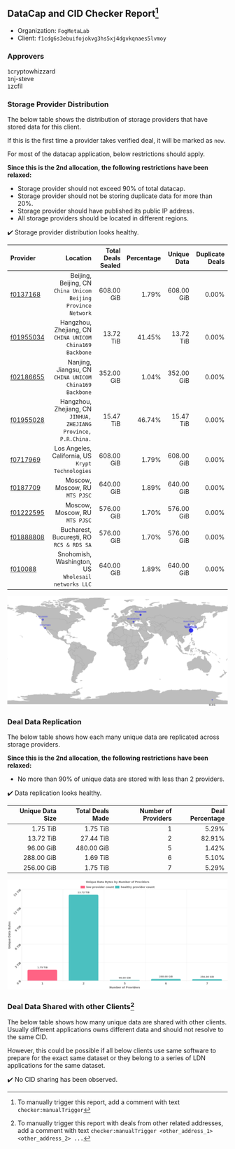 ## DataCap and CID Checker Report[^1]
 - Organization: `FogMetaLab`
 - Client: `f1cdg6s3ebuifojokvg3hs5xj4dgvkqnaes5lvmoy`
### Approvers
`1`cryptowhizzard<br/>`1`nj-steve<br/>`1`zcfil

### Storage Provider Distribution
The below table shows the distribution of storage providers that have stored data for this client.

If this is the first time a provider takes verified deal, it will be marked as `new`.

For most of the datacap application, below restrictions should apply.

**Since this is the 2nd allocation, the following restrictions have been relaxed:**
 - Storage provider should not exceed 90% of total datacap.
 - Storage provider should not be storing duplicate data for more than 20%.
 - Storage provider should have published its public IP address.
 - All storage providers should be located in different regions.

✔️ Storage provider distribution looks healthy.

| Provider                                              |                                                           Location | Total Deals Sealed | Percentage | Unique Data | Duplicate Deals |
| :---------------------------------------------------- | -----------------------------------------------------------------: | -----------------: | ---------: | ----------: | --------------: |
| [f0137168](https://filfox.info/en/address/f0137168)   |   Beijing, Beijing, CN<br/>`China Unicom Beijing Province Network` |         608.00 GiB |      1.79% |  608.00 GiB |           0.00% |
| [f01955034](https://filfox.info/en/address/f01955034) |        Hangzhou, Zhejiang, CN<br/>`CHINA UNICOM China169 Backbone` |          13.72 TiB |     41.45% |   13.72 TiB |           0.00% |
| [f02186655](https://filfox.info/en/address/f02186655) |          Nanjing, Jiangsu, CN<br/>`CHINA UNICOM China169 Backbone` |         352.00 GiB |      1.04% |  352.00 GiB |           0.00% |
| [f01955028](https://filfox.info/en/address/f01955028) | Hangzhou, Zhejiang, CN<br/>`JINHUA, ZHEJIANG Province, P.R.China.` |          15.47 TiB |     46.74% |   15.47 TiB |           0.00% |
| [f0717969](https://filfox.info/en/address/f0717969)   |               Los Angeles, California, US<br/>`Krypt Technologies` |         608.00 GiB |      1.79% |  608.00 GiB |           0.00% |
| [f0187709](https://filfox.info/en/address/f0187709)   |                                  Moscow, Moscow, RU<br/>`MTS PJSC` |         640.00 GiB |      1.89% |  640.00 GiB |           0.00% |
| [f01222595](https://filfox.info/en/address/f01222595) |                                  Moscow, Moscow, RU<br/>`MTS PJSC` |         576.00 GiB |      1.70% |  576.00 GiB |           0.00% |
| [f01888808](https://filfox.info/en/address/f01888808) |                        Bucharest, București, RO<br/>`RCS & RDS SA` |         576.00 GiB |      1.70% |  576.00 GiB |           0.00% |
| [f010088](https://filfox.info/en/address/f010088)     |             Snohomish, Washington, US<br/>`Wholesail networks LLC` |         640.00 GiB |      1.89% |  640.00 GiB |           0.00% |

<img src="https://raw.githubusercontent.com/data-preservation-programs/filplus-checker-assets/main/filecoin-project/filecoin-plus-large-datasets/issues/1733/1696255266362.png"/>

### Deal Data Replication
The below table shows how each many unique data are replicated across storage providers.


**Since this is the 2nd allocation, the following restrictions have been relaxed:**
- No more than 90% of unique data are stored with less than 2 providers.

✔️ Data replication looks healthy.

| Unique Data Size | Total Deals Made | Number of Providers | Deal Percentage |
| ---------------: | ---------------: | ------------------: | --------------: |
|         1.75 TiB |         1.75 TiB |                   1 |           5.29% |
|        13.72 TiB |        27.44 TiB |                   2 |          82.91% |
|        96.00 GiB |       480.00 GiB |                   5 |           1.42% |
|       288.00 GiB |         1.69 TiB |                   6 |           5.10% |
|       256.00 GiB |         1.75 TiB |                   7 |           5.29% |

<img src="https://raw.githubusercontent.com/data-preservation-programs/filplus-checker-assets/main/filecoin-project/filecoin-plus-large-datasets/issues/1733/1696255267416.png"/>

### Deal Data Shared with other Clients[^3]
The below table shows how many unique data are shared with other clients.
Usually different applications owns different data and should not resolve to the same CID.

However, this could be possible if all below clients use same software to prepare for the exact same dataset or they belong to a series of LDN applications for the same dataset.

✔️ No CID sharing has been observed.

[^1]: To manually trigger this report, add a comment with text `checker:manualTrigger`

[^2]: Deals from those addresses are combined into this report as they are specified with `checker:manualTrigger`

[^3]: To manually trigger this report with deals from other related addresses, add a comment with text `checker:manualTrigger <other_address_1> <other_address_2> ...`
